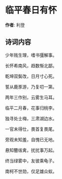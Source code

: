 # 临平春日有怀

**作者**: 利登

## 诗词内容

少年贱生理，嗜书彊解事。

长怀希南风，趋数惭北鄙。

乾坤双鬓改，日月寸心死。

誓从鹿豕游，乃复叨一第。

两年三作别，云雾生马耳。

临平二月春，花事归桃李。

独寻处士梅，三肃湖边水。

一官未得仕，畏首复畏尾。

旁观未知羞，自愧已无地。

悬知簪绂禽，扰扰事万起。

终当绿雾中，友彼乘龟子。

南柯不世勋，仅足雄众蚁。

